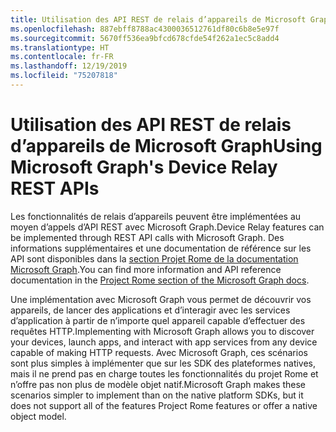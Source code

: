 ```yaml
---
title: Utilisation des API REST de relais d’appareils de Microsoft Graph
ms.openlocfilehash: 887ebff8788ac4300036512761df80c6b8e5e97f
ms.sourcegitcommit: 5670ff536ea9bfcd678cfde54f262a1ec5c8add4
ms.translationtype: HT
ms.contentlocale: fr-FR
ms.lasthandoff: 12/19/2019
ms.locfileid: "75207818"
---
```

# <a name="using-microsoft-graphs-device-relay-rest-apis"></a><span data-ttu-id="013a0-102">Utilisation des API REST de relais d’appareils de Microsoft Graph</span><span class="sxs-lookup"><span data-stu-id="013a0-102">Using Microsoft Graph's Device Relay REST APIs</span></span>

<span data-ttu-id="013a0-103">Les fonctionnalités de relais d’appareils peuvent être implémentées au moyen d’appels d’API REST avec Microsoft Graph.</span><span class="sxs-lookup"><span data-stu-id="013a0-103">Device Relay features can be implemented through REST API calls with Microsoft Graph.</span></span> <span data-ttu-id="013a0-104">Des informations supplémentaires et une documentation de référence sur les API sont disponibles dans la [section Projet Rome de la documentation Microsoft Graph](https://developer.microsoft.com/graph/docs/api-reference/beta/resources/project_rome_overview#devices).</span><span class="sxs-lookup"><span data-stu-id="013a0-104">You can find more information and API reference documentation in the [Project Rome section of the Microsoft Graph docs](https://developer.microsoft.com/graph/docs/api-reference/beta/resources/project_rome_overview#devices).</span></span>

<span data-ttu-id="013a0-105">Une implémentation avec Microsoft Graph vous permet de découvrir vos appareils, de lancer des applications et d’interagir avec les services d’application à partir de n’importe quel appareil capable d’effectuer des requêtes HTTP.</span><span class="sxs-lookup"><span data-stu-id="013a0-105">Implementing with Microsoft Graph allows you to discover your devices, launch apps, and interact with app services from any device capable of making HTTP requests.</span></span> <span data-ttu-id="013a0-106">Avec Microsoft Graph, ces scénarios sont plus simples à implémenter que sur les SDK des plateformes natives, mais il ne prend pas en charge toutes les fonctionnalités du projet Rome et n’offre pas non plus de modèle objet natif.</span><span class="sxs-lookup"><span data-stu-id="013a0-106">Microsoft Graph makes these scenarios simpler to implement than on the native platform SDKs, but it does not support all of the features Project Rome features or offer a native object model.</span></span>